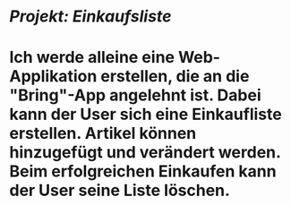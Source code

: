 # *Projekt: Einkaufsliste*

# Ich werde alleine eine Web-Applikation erstellen, die an die "Bring"-App angelehnt ist. Dabei kann der User sich eine Einkaufliste erstellen. Artikel können hinzugefügt und verändert werden. Beim erfolgreichen Einkaufen kann der User seine Liste löschen. 
